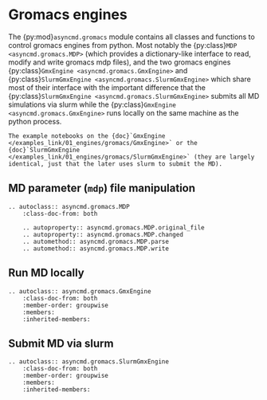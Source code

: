 # Gromacs engines

The {py:mod}`asyncmd.gromacs` module contains all classes and functions to control gromacs engines from python.
Most notably the {py:class}`MDP <asyncmd.gromacs.MDP>` (which provides a dictionary-like interface to read, modify and write gromacs mdp files), and the two gromacs engines {py:class}`GmxEngine <asyncmd.gromacs.GmxEngine>` and {py:class}`SlurmGmxEngine <asyncmd.gromacs.SlurmGmxEngine>` which share most of their interface with the important difference that the {py:class}`SlurmGmxEngine <asyncmd.gromacs.SlurmGmxEngine>` submits all MD simulations via slurm while the {py:class}`GmxEngine <asyncmd.gromacs.GmxEngine>` runs locally on the same machine as the python process.

```{seealso}
The example notebooks on the {doc}`GmxEngine </examples_link/01_engines/gromacs/GmxEngine>` or the {doc}`SlurmGmxEngine </examples_link/01_engines/gromacs/SlurmGmxEngine>` (they are largely identical, just that the later uses slurm to submit the MD).
```

## MD parameter (`mdp`) file manipulation

```{eval-rst}
.. autoclass:: asyncmd.gromacs.MDP
    :class-doc-from: both

    .. autoproperty:: asyncmd.gromacs.MDP.original_file
    .. autoproperty:: asyncmd.gromacs.MDP.changed
    .. automethod:: asyncmd.gromacs.MDP.parse
    .. automethod:: asyncmd.gromacs.MDP.write
```

## Run MD locally

```{eval-rst}
.. autoclass:: asyncmd.gromacs.GmxEngine
    :class-doc-from: both
    :member-order: groupwise
    :members:
    :inherited-members:
```

## Submit MD via slurm

```{eval-rst}
.. autoclass:: asyncmd.gromacs.SlurmGmxEngine
    :class-doc-from: both
    :member-order: groupwise
    :members:
    :inherited-members:
```

